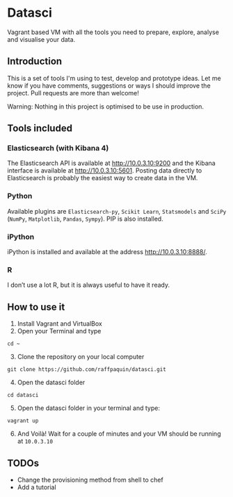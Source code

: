 # Datasci
Vagrant based VM with all the tools you need to prepare, explore, analyse and visualise your data.

## Introduction
This is a set of tools I'm using to test, develop and prototype ideas. Let me know if you have comments, suggestions or ways I should improve the project. Pull requests are more than welcome! 

Warning: Nothing in this project is optimised to be use in production.


## Tools included

### Elasticsearch (with Kibana 4)
The Elasticsearch API is available at http://10.0.3.10:9200 and the Kibana interface is available at http://10.0.3.10:5601. Posting data directly to Elasticsearch is probably the easiest way to create data in the VM.

### Python
Available plugins are `Elasticsearch-py`, `Scikit Learn`, `Statsmodels`  and `SciPy` (`NumPy`, `Matplotlib`, `Pandas`, `Sympy`). PIP is also installed.

### iPython
iPython is installed and available at the address http://10.0.3.10:8888/.

### R
I don’t use a lot R, but it is always useful to have it ready.


## How to use it
1. Install Vagrant and VirtualBox
2. Open your Terminal and type
```shell
cd ~
```
3. Clone the repository on your local computer
```shell
git clone https://github.com/raffpaquin/datasci.git
```
4. Open the datasci folder
```shell
cd datasci
```
5. Open the datasci folder in your terminal and type:
```shell
vagrant up
```
6. And Voilà! Wait for a couple of minutes and your VM should be running at `10.0.3.10`

## TODOs
- Change the provisioning method from shell to chef
- Add a tutorial